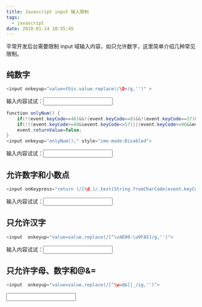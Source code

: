 ```yaml
---
title: Javascript input 输入限制
tags:
  - javascript
date: 2018-01-14 10:55:45
---
```



平常开发后台需要限制 input 域输入内容，如只允许数字，这里简单介绍几种常见限制。
<!-- more --><!-- toc -->
## 纯数字
```java
<input onkeyup="value=this.value.replace(/\D+/g,'')" >
```
输入内容试试：<input onkeyup="value=this.value.replace(/\D+/g,'')" >
```java
function onlyNum() {
    if(!(event.keyCode==46)&&!(event.keyCode==8)&&!(event.keyCode==37)&&!(event.keyCode==39))
    if(!((event.keyCode>=48&&event.keyCode<=57)||(event.keyCode>=96&&event.keyCode<=105)))
    event.returnValue=false;
}
<input onkeyup="onlyNum();" style="ime-mode:Disabled">
```
输入内容试试：<input onkeydown="onlyNum();" style="ime-mode:Disabled">
## 允许数字和小数点
```java
<input onKeypress="return (/[\d.]/.test(String.fromCharCode(event.keyCode)))" >
```
输入内容试试：<input onKeypress="return (/[\d.]/.test(String.fromCharCode(event.keyCode)))" >
## 只允许汉字
```java
<input  onkeyup="value=value.replace(/[^\u4E00-\u9FA5]/g,'')">
```
输入内容试试：<input  onkeyup="value=value.replace(/[^\u4E00-\u9FA5]/g,'')">
## 只允许字母、数字和@&=
```java
<input  onkeyup="value=value.replace(/[^\w=@&]|_/ig,'')">
```
<input  onkeyup="value=value.replace(/[^\w=@&]|_/ig,'')">
